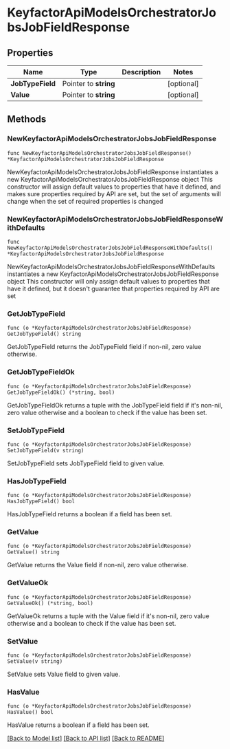 # KeyfactorApiModelsOrchestratorJobsJobFieldResponse

## Properties

Name | Type | Description | Notes
------------ | ------------- | ------------- | -------------
**JobTypeField** | Pointer to **string** |  | [optional] 
**Value** | Pointer to **string** |  | [optional] 

## Methods

### NewKeyfactorApiModelsOrchestratorJobsJobFieldResponse

`func NewKeyfactorApiModelsOrchestratorJobsJobFieldResponse() *KeyfactorApiModelsOrchestratorJobsJobFieldResponse`

NewKeyfactorApiModelsOrchestratorJobsJobFieldResponse instantiates a new KeyfactorApiModelsOrchestratorJobsJobFieldResponse object
This constructor will assign default values to properties that have it defined,
and makes sure properties required by API are set, but the set of arguments
will change when the set of required properties is changed

### NewKeyfactorApiModelsOrchestratorJobsJobFieldResponseWithDefaults

`func NewKeyfactorApiModelsOrchestratorJobsJobFieldResponseWithDefaults() *KeyfactorApiModelsOrchestratorJobsJobFieldResponse`

NewKeyfactorApiModelsOrchestratorJobsJobFieldResponseWithDefaults instantiates a new KeyfactorApiModelsOrchestratorJobsJobFieldResponse object
This constructor will only assign default values to properties that have it defined,
but it doesn't guarantee that properties required by API are set

### GetJobTypeField

`func (o *KeyfactorApiModelsOrchestratorJobsJobFieldResponse) GetJobTypeField() string`

GetJobTypeField returns the JobTypeField field if non-nil, zero value otherwise.

### GetJobTypeFieldOk

`func (o *KeyfactorApiModelsOrchestratorJobsJobFieldResponse) GetJobTypeFieldOk() (*string, bool)`

GetJobTypeFieldOk returns a tuple with the JobTypeField field if it's non-nil, zero value otherwise
and a boolean to check if the value has been set.

### SetJobTypeField

`func (o *KeyfactorApiModelsOrchestratorJobsJobFieldResponse) SetJobTypeField(v string)`

SetJobTypeField sets JobTypeField field to given value.

### HasJobTypeField

`func (o *KeyfactorApiModelsOrchestratorJobsJobFieldResponse) HasJobTypeField() bool`

HasJobTypeField returns a boolean if a field has been set.

### GetValue

`func (o *KeyfactorApiModelsOrchestratorJobsJobFieldResponse) GetValue() string`

GetValue returns the Value field if non-nil, zero value otherwise.

### GetValueOk

`func (o *KeyfactorApiModelsOrchestratorJobsJobFieldResponse) GetValueOk() (*string, bool)`

GetValueOk returns a tuple with the Value field if it's non-nil, zero value otherwise
and a boolean to check if the value has been set.

### SetValue

`func (o *KeyfactorApiModelsOrchestratorJobsJobFieldResponse) SetValue(v string)`

SetValue sets Value field to given value.

### HasValue

`func (o *KeyfactorApiModelsOrchestratorJobsJobFieldResponse) HasValue() bool`

HasValue returns a boolean if a field has been set.


[[Back to Model list]](../README.md#documentation-for-models) [[Back to API list]](../README.md#documentation-for-api-endpoints) [[Back to README]](../README.md)


